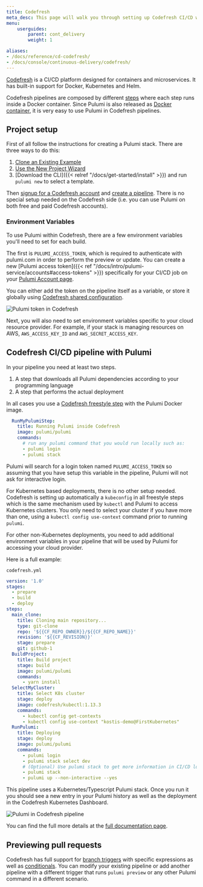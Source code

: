 ```yaml
---
title: Codefresh
meta_desc: This page will walk you through setting up Codefresh CI/CD with a Pulumi program.
menu:
    userguides:
        parent: cont_delivery
        weight: 1

aliases:
- /docs/reference/cd-codefresh/
- /docs/console/continuous-delivery/codefresh/
---
```


[Codefresh](https://codefresh.io) is a CI/CD platform designed for containers and microservices. It has built-in support for Docker, Kubernetes and Helm.

Codefresh pipelines are composed by different [steps](https://codefresh.io/docs/docs/codefresh-yaml/steps/) where each step runs inside a Docker container.
Since Pulumi is also released as [Docker container](https://hub.docker.com/r/pulumi/pulumi), it is very easy to use Pulumi in Codefresh pipelines.

## Project setup

First of all follow the instructions for creating a Pulumi stack. There are three ways to do this:

1. [Clone an Existing Example](https://github.com/pulumi/examples)
2. [Use the New Project Wizard](https://app.pulumi.com/site/new-project)
3. [Download the CLI]({{< relref "/docs/get-started/install" >}}) and run `pulumi new` to select a template.

Then [signup for a Codefresh account](https://codefresh.io/docs/docs/getting-started/create-a-codefresh-account/) and [create a pipeline](https://codefresh.io/docs/docs/configure-ci-cd-pipeline/pipelines/). There is no special setup needed on the Codefresh side (i.e. you can use Pulumi on both free and paid Codefresh accounts).

### Environment Variables

To use Pulumi within Codefresh, there are a few environment variables you'll need to set for each
build.

The first is `PULUMI_ACCESS_TOKEN`, which is required to authenticate with pulumi.com in order to
perform the preview or update. You can create a new [Pulumi access token]({{< ref "/docs/intro/pulumi-service/accounts#access-tokens" >}})
specifically for your CI/CD job on your [Pulumi Account page](https://app.pulumi.com/account/tokens).

You can either add the token on the pipeline itself as a variable, or store it globally using [Codefresh shared configuration](https://codefresh.io/docs/docs/configure-ci-cd-pipeline/shared-configuration/).

![Pulumi token in Codefresh](/images/docs/reference/codefresh/codefresh-pulumi-token.png)

Next, you will also need to set environment variables specific to your cloud resource provider.
For example, if your stack is managing resources on AWS, `AWS_ACCESS_KEY_ID` and
`AWS_SECRET_ACCESS_KEY`.

## Codefresh CI/CD pipeline with Pulumi

In your pipeline you need at least two steps.

1. A step that downloads all Pulumi dependencies according to your programming language
1. A step that performs the actual deployment

In all cases you use a [Codefresh freestyle step](https://codefresh.io/docs/docs/codefresh-yaml/steps/freestyle/) with the Pulumi Docker image.

```yaml
  RunMyPulumiStep:
    title: Running Pulumi inside Codefresh
    image: pulumi/pulumi
    commands:
      # run any pulumi command that you would run locally such as:
      - pulumi login
      - pulumi stack
```

Pulumi will search for a login token named `PULUMI_ACCESS_TOKEN` so assuming that you have setup this variable in the pipeline, Pulumi will not ask for interactive login.

For Kubernetes based deployments, there is no other setup needed. Codefresh is setting up automatically a `kubeconfig` in all freestyle steps which is the same mechanism used by `kubectl` and Pulumi to access Kubernetes clusters. You only need to select your cluster if you have more than one, using a `kubectl config use-context` command prior to running `pulumi`.

For other non-Kubernetes deployments, you need to add additional environment variables in your pipeline that will be used by Pulumi for accessing your cloud provider.

Here is a full example:

 `codefresh.yml`

```yaml
version: '1.0'
stages:
  - prepare
  - build
  - deploy
steps:
  main_clone:
    title: Cloning main repository...
    type: git-clone
    repo: '${{CF_REPO_OWNER}}/${{CF_REPO_NAME}}'
    revision: '${{CF_REVISION}}'
    stage: prepare
    git: github-1
  BuildProject:
    title: Build project
    stage: build
    image: pulumi/pulumi
    commands:
      - yarn install
  SelectMyCluster:
    title: Select K8s cluster
    stage: deploy
    image: codefresh/kubectl:1.13.3
    commands:
      - kubectl config get-contexts
      - kubectl config use-context "kostis-demo@FirstKubernetes"
  RunPulumi:
    title: Deploying
    stage: deploy
    image: pulumi/pulumi
    commands:
      - pulumi login
      - pulumi stack select dev
      # (Optional) Use pulumi stack to get more information in CI/CD logs about the current stack
      - pulumi stack
      - pulumi up --non-interactive --yes
```

This pipeline uses a Kubernetes/Typescript Pulumi stack. Once you run it you should see a new entry in your Pulumi history as well as the deployment in the Codefresh Kubernetes Dashboard.

![Pulumi in Codefresh pipeline](/images/docs/reference/codefresh/pulumi-pipeline.png)

You can find the full more details at the [full documentation page](https://codefresh.io/docs/docs/yaml-examples/examples/pulumi/).

## Previewing pull requests

Codefresh has full support for [branch triggers](https://codefresh.io/docs/docs/configure-ci-cd-pipeline/triggers/git-triggers/) with specific expressions as well as [conditionals](https://codefresh.io/docs/docs/codefresh-yaml/conditional-execution-of-steps/).
You can modify your existing pipeline or add another pipeline with a different trigger that runs `pulumi preview` or any other Pulumi command
in a different scenario.
